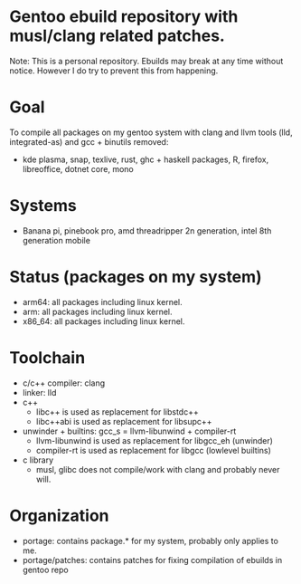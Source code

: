 # Gentoo ebuild repository with musl/clang related patches.

Note: This is a personal repository. Ebuilds may break at any time without notice. However I do try to prevent this from happening.

# Goal
To compile all packages on my gentoo system with clang and llvm tools (lld, integrated-as) and gcc + binutils removed:
 * kde plasma, snap, texlive, rust, ghc + haskell packages, R, firefox, libreoffice, dotnet core, mono

# Systems
 * Banana pi, pinebook pro, amd threadripper 2n generation, intel 8th generation mobile

# Status (packages on my system)
 * arm64: all packages including linux kernel.
 * arm: all packages including linux kernel.
 * x86_64: all packages including linux kernel.

# Toolchain
 * c/c++ compiler: clang
 * linker: lld
 * c++
   * libc++ is used as replacement for libstdc++
   * libc++abi is used as replacement for libsupc++
 * unwinder + builtins: gcc_s = llvm-libunwind + compiler-rt
   * llvm-libunwind is used as replacement for libgcc_eh (unwinder)
   * compiler-rt is used as replacement for libgcc (lowlevel builtins)
 * c library
   * musl, glibc does not compile/work with clang and probably never will.

# Organization
 * portage: contains package.* for my system, probably only applies to me.
 * portage/patches: contains patches for fixing compilation of ebuilds in gentoo repo
